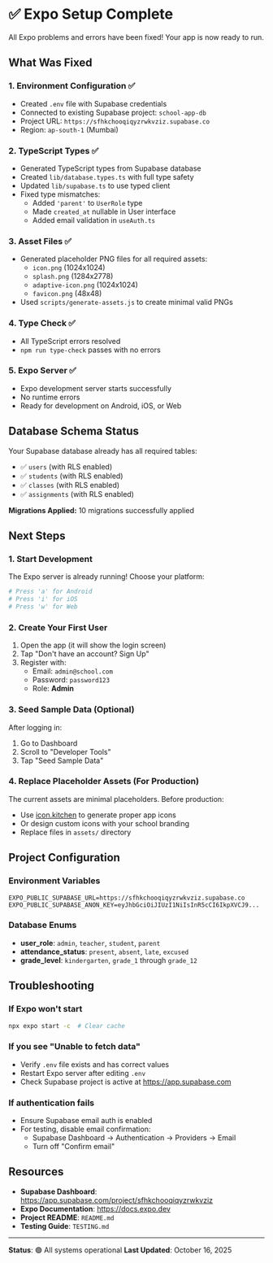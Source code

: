 # ✅ Expo Setup Complete

All Expo problems and errors have been fixed! Your app is now ready to run.

## What Was Fixed

### 1. **Environment Configuration** ✅
- Created `.env` file with Supabase credentials
- Connected to existing Supabase project: `school-app-db`
- Project URL: `https://sfhkchooqiqyzrwkvziz.supabase.co`
- Region: `ap-south-1` (Mumbai)

### 2. **TypeScript Types** ✅
- Generated TypeScript types from Supabase database
- Created `lib/database.types.ts` with full type safety
- Updated `lib/supabase.ts` to use typed client
- Fixed type mismatches:
  - Added `'parent'` to `UserRole` type
  - Made `created_at` nullable in User interface
  - Added email validation in `useAuth.ts`

### 3. **Asset Files** ✅
- Generated placeholder PNG files for all required assets:
  - `icon.png` (1024x1024)
  - `splash.png` (1284x2778)
  - `adaptive-icon.png` (1024x1024)
  - `favicon.png` (48x48)
- Used `scripts/generate-assets.js` to create minimal valid PNGs

### 4. **Type Check** ✅
- All TypeScript errors resolved
- `npm run type-check` passes with no errors

### 5. **Expo Server** ✅
- Expo development server starts successfully
- No runtime errors
- Ready for development on Android, iOS, or Web

## Database Schema Status

Your Supabase database already has all required tables:
- ✅ `users` (with RLS enabled)
- ✅ `students` (with RLS enabled)
- ✅ `classes` (with RLS enabled)
- ✅ `assignments` (with RLS enabled)

**Migrations Applied:** 10 migrations successfully applied

## Next Steps

### 1. Start Development
The Expo server is already running! Choose your platform:
```bash
# Press 'a' for Android
# Press 'i' for iOS
# Press 'w' for Web
```

### 2. Create Your First User
1. Open the app (it will show the login screen)
2. Tap "Don't have an account? Sign Up"
3. Register with:
   - Email: `admin@school.com`
   - Password: `password123`
   - Role: **Admin**

### 3. Seed Sample Data (Optional)
After logging in:
1. Go to Dashboard
2. Scroll to "Developer Tools"
3. Tap "Seed Sample Data"

### 4. Replace Placeholder Assets (For Production)
The current assets are minimal placeholders. Before production:
- Use [icon.kitchen](https://icon.kitchen) to generate proper app icons
- Or design custom icons with your school branding
- Replace files in `assets/` directory

## Project Configuration

### Environment Variables
```
EXPO_PUBLIC_SUPABASE_URL=https://sfhkchooqiqyzrwkvziz.supabase.co
EXPO_PUBLIC_SUPABASE_ANON_KEY=eyJhbGciOiJIUzI1NiIsInR5cCI6IkpXVCJ9...
```

### Database Enums
- **user_role**: `admin`, `teacher`, `student`, `parent`
- **attendance_status**: `present`, `absent`, `late`, `excused`
- **grade_level**: `kindergarten`, `grade_1` through `grade_12`

## Troubleshooting

### If Expo won't start
```bash
npx expo start -c  # Clear cache
```

### If you see "Unable to fetch data"
- Verify `.env` file exists and has correct values
- Restart Expo server after editing `.env`
- Check Supabase project is active at https://app.supabase.com

### If authentication fails
- Ensure Supabase email auth is enabled
- For testing, disable email confirmation:
  - Supabase Dashboard → Authentication → Providers → Email
  - Turn off "Confirm email"

## Resources

- **Supabase Dashboard**: https://app.supabase.com/project/sfhkchooqiqyzrwkvziz
- **Expo Documentation**: https://docs.expo.dev
- **Project README**: `README.md`
- **Testing Guide**: `TESTING.md`

---

**Status**: 🟢 All systems operational
**Last Updated**: October 16, 2025
